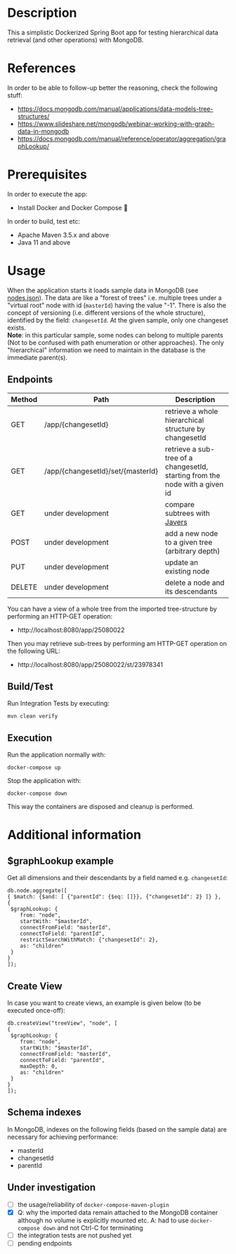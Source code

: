 # Description
This a simplistic Dockerized Spring Boot app for testing hierarchical data retrieval (and other operations) with MongoDB.

# References
In order to be able to follow-up better the reasoning, check the following stuff:
- https://docs.mongodb.com/manual/applications/data-models-tree-structures/
- https://www.slideshare.net/mongodb/webinar-working-with-graph-data-in-mongodb
- https://docs.mongodb.com/manual/reference/operator/aggregation/graphLookup/

# Prerequisites
In order to execute the app:
- Install Docker and Docker Compose :whale:

In order to build, test etc:
- Apache Maven 3.5.x and above
- Java 11 and above

# Usage
When the application starts it loads sample data in MongoDB (see [nodes.json](https://github.com/kmandalas/spring-mongodb-graphlookup/blob/master/mongo-init/data-import/nodes.json)).
The data are like a "forest of trees" i.e. multiple trees under a "virtual root" node with id (`masterId`) having the value "-1".
There is also the concept of versioning (i.e. different versions of the whole structure), identified by the field: `changesetId`. 
At the given sample, only one changeset exists.   
**Note**: in this particular sample, some nodes can belong to multiple parents (Not to be confused with path enumeration or other approaches). 
The only "hierarchical" information we need to maintain in the database is the immediate parent(s).

## Endpoints 

Method	| Path	| Description
------------- | ------------------------- | ------------- |
GET	| /app/{changesetId}	| retrieve a whole hierarchical structure by changesetId
GET	| /app/{changesetId}/set/{masterId}	| retrieve a sub-tree of a changesetId, starting from the node with a given id
GET | under development | compare subtrees with [Javers](https://javers.org/)
POST | under development | add a new node to a given tree (arbitrary depth)
PUT | under development | update an existing node
DELETE | under development | delete a node and its descendants

You can have a view of a whole tree from the imported tree-structure by performing an HTTP-GET operation:
- http://localhost:8080/app/25080022

Then you may retrieve sub-trees by performing am HTTP-GET operation on the following URL:
- http://localhost:8080/app/25080022/st/23978341

## Build/Test
Run Integration Tests by executing:
```    
mvn clean verify
```
## Execution
Run the application normally with:
```
docker-compose up
```

Stop the application with:
```
docker-compose down
```
This way the containers are disposed and cleanup is performed.
  
# Additional information

## $graphLookup example
Get all dimensions and their descendants by a field named e.g. `changesetId`:
```
db.node.aggregate([ 
{ $match: {$and: [ {"parentId": {$eq: []}}, {"changesetId": 2} ]} },
{
 $graphLookup: {
    from: "node",
    startWith: "$masterId",
    connectFromField: "masterId",
    connectToField: "parentId",
    restrictSearchWithMatch: {"changesetId": 2},
    as: "children"
 }
}
]);
```

## Create View
In case you want to create views, an example is given below (to be executed once-off):
```
db.createView("treeView", "node", [
{
 $graphLookup: {
    from: "node",
    startWith: "$masterId",
    connectFromField: "masterId",
    connectToField: "parentId",
    maxDepth: 0,
    as: "children"
 }
}
]);
```

## Schema indexes
In MongoDB, indexes on the following fields (based on the sample data) are necessary for achieving performance:
- masterId
- changesetId
- parentId

## Under investigation
- [ ] the usage/reliability of `docker-compose-maven-plugin`
- [x] Q: why the imported data remain attached to the MongoDB container although no volume is explicitly mounted etc. A: had to use `docker-compose down` and not Ctrl-C for terminating
- [ ] the integration tests are not pushed yet
- [ ] pending endpoints
